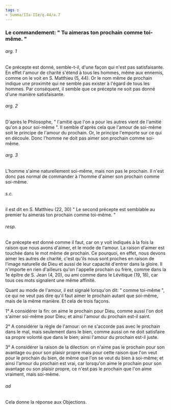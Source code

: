 ```yaml
---
tags : 
- Summa/IIa-IIæ/q.44/a.7
---
```


### Le commandement: " Tu aimeras ton prochain comme toi-même. "

###### arg. 1
Ce précepte est donné, semble-t-il, d'une façon qui n'est pas satisfaisante. En effet l'amour de charité s'étend à tous les hommes, même aux ennemis, comme on le voit en S. Matthieu (5, 44). Or le nom même de prochain indique une proximité qui ne semble pas exister à l'égard de tous les hommes. Par conséquent, il semble que ce précepte ne soit pas donné d'une manière satisfaisante. 

###### arg. 2
D'après le Philosophe, " l'amitié que l'on a pour les autres vient de l'amitié qu'on a pour soi-même ". Il semble d'après cela que l'amour de soi-même soit le principe de l'amour du prochain. Or, le principe l'emporte sur ce qui en découle. Donc l'homme ne doit pas aimer son prochain comme soi-même. 

###### arg. 3
L'homme s'aime naturellement soi-même, mais non pas le prochain. Il n'est donc pas normal de commander à l'homme d'aimer son prochain comme soi-même. 

###### s.c.
il est dit en S. Matthieu (22, 30) " Le second précepte est semblable au premier tu aimeras ton prochain comme toi-même. " 

###### resp.
Ce précepte est donné comme il faut, car on y voit indiqués à la fois la raison que nous avons d'aimer, et le mode de l'amour. La raison d'aimer est touchée dans le mot même de prochain. Ce pourquoi, en effet, nous devons aimer les autres de charité, c'est qu'ils nous sont proches en raison de l'image naturelle de Dieu et aussi de leur capacité d'entrer dans la gloire. Il n'importe en rien d'ailleurs qu'on l'appelle prochain ou frère, comme dans la 1e épître de S. Jean (4, 20), ou ami comme dans le Lévitique (19, 18), car tous ces mots signalent une même affinité. 

Quant au mode de l'amour, il est signalé lorsqu'on dit: " comme toi-même ", ce qui ne veut pas dire qu'il faut aimer le prochain autant que soi-même, mais de la même manière. Et cela de trois façons. 

1° A considérer la fin: on aime le prochain pour Dieu, comme aussi l'on doit s'aimer soi-même pour Dieu; et ainsi l'amour du prochain est-il saint. 

2° A considérer la règle de l'amour: on ne s'accorde pas avec le prochain dans le mal, mais seulement dans le bien, comme aussi on ne doit satisfaire sa propre volonté que dans le bien; ainsi l'amour du prochain est-il juste. 

3° A considérer la raison de la dilection: on n'aime pas le prochain pour son avantage ou pour son plaisir propre mais pour cette raison que l'on veut pour le prochain du bien, de même que l'on se veut du bien à soi-même; et ainsi l'amour du prochain est vrai, car lorsqu'on aime le prochain pour son avantage ou son plaisir propre, ce n'est pas le prochain que l'on aime vraiment, mais soi-même. 

###### ad 
Cela donne la réponse aux Objections. 

